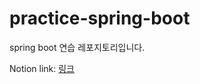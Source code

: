 # practice-spring-boot

spring boot 연습 레포지토리입니다.

Notion link: [링크](https://shadow-numeric-4ae.notion.site/Practice-Spring-Boot-9979918290ce401592fc69fb4237a246?pvs=4)
